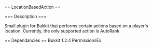 == LocationBasedAction ==

=== Description ===

Small plugin for Bukkit that performs certain actions based on a player's location. Currently, the only supported action is AutoRank.

== Dependancies ==
Bukkit 1.2.4
PermissionsEx
